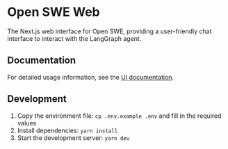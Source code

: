 # Open SWE Web

The Next.js web interface for Open SWE, providing a user-friendly chat interface to interact with the LangGraph agent.

## Documentation

For detailed usage information, see the [UI documentation](https://docs.langchain.com/labs/swe/usage/ui).

## Development

1. Copy the environment file: `cp .env.example .env` and fill in the required values
2. Install dependencies: `yarn install`
3. Start the development server: `yarn dev`
